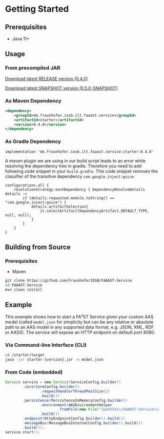 # Getting Started

## Prerequisites

-   Java 11+

## Usage

### From precompiled JAR

<!--start:download-release-->
[Download latest RELEASE version (0.4.0)](https://repo1.maven.org/maven2/de/fraunhofer/iosb/ilt/faaast/service/starter/0.4.0/starter-0.4.0.jar)<!--end:download-release-->

<!--start:download-snapshot-->
[Download latest SNAPSHOT version (0.5.0-SNAPSHOT)](https://oss.sonatype.org/service/local/artifact/maven/redirect?r=snapshots&g=de.fraunhofer.iosb.ilt.faaast.service&a=starter&v=0.5.0-SNAPSHOT)<!--end:download-snapshot-->

### As Maven Dependency

```xml
<dependency>
	<groupId>de.fraunhofer.iosb.ilt.faaast.service</groupId>
	<artifactId>starter</artifactId>
	<version>0.4.0</version>
</dependency>
```

### As Gradle Dependency

```text
implementation 'de.fraunhofer.iosb.ilt.faaast.service:starter:0.4.0'
```

A maven plugin we are using in our build script leads to an error while resolving the dependency tree in gradle. Therefore you need to add following code snippet in your `build.gradle`. This code snippet removes the classifier of the transitive dependency `com.google.inject:guice`.

```text
configurations.all {
	resolutionStrategy.eachDependency { DependencyResolveDetails details ->
		if (details.requested.module.toString() == "com.google.inject:guice") {
			details.artifactSelection{
				it.selectArtifact(DependencyArtifact.DEFAULT_TYPE, null, null);
			}
		}
	}
}
```

## Building from Source

### Prerequisites

-   Maven

```sh
git clone https://github.com/FraunhoferIOSB/FAAAST-Service
cd FAAAST-Service
mvn clean install
```

## Example

This example shows how to start a FA³ST Service given your custom AAS model (called `model.json` for simplicity but can be any relative or absolute path to an AAS model in any supported data format, e.g. JSON, XML, RDF or AASX). The service will expose an HTTP endpoint on default port 8080.

### Via Command-line Interface (CLI)

```sh
cd /starter/target
java -jar starter-{version}.jar -m model.json
```

### From Code (embedded)

```java
Service service = new Service(ServiceConfig.builder()
		.core(CoreConfig.builder()
				.requestHandlerThreadPoolSize(2)
				.build())
		.persistence(PersistenceInMemoryConfig.builder()
				.environment(AASEnvironmentHelper
						.fromFile(new File("{pathTo}\\FAAAST-Service\\misc\\examples\\demoAAS.json")))
				.build())
		.endpoint(HttpEndpointConfig.builder().build())
		.messageBus(MessageBusInternalConfig.builder().build())
		.build());
service.start();
```
